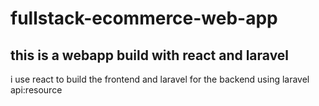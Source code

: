 # fullstack-ecommerce-web-app

## this is a webapp build with react and laravel

i use react to build the frontend and laravel for the backend using laravel api:resource
